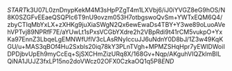 $START$k3U07L0znDnypKekM4M3sHpPZgT4m1LXVbj6/iJ0iYVGZ8eG9hOS/N8K0SZGFvEEaeQSQPIc6T9nU9ovzm053H7otbgswoQvSm+YWTxEQM6Q4/zbyCTIqMbYxLX+zXHKg9juXiaSWgN2Qx6ewEwaDs4TBY+Y3we89oLuoAVehVPTvj89NPRfF7E/aYUwLt1sPxsVCGbYXdre2h2VBpRdi9t41rCM5vukpO+YxKa97EnnZ3LbqeLgEMNWfUflV3cLAsRNyIccuJJ6uNdnY0D8bJ/1Z3w49KqKGU/u+MAS3qBOf4Hu2Sxbls20iq78kY3PLnTVgh+MPMZSHqHpr7yEWIDWoiIDPDjbvUpEh9myCcEq+SjSXCHmZizURq8X/168Gv+Nqp/AKguhVIQZklmBILQiNA1JUJZ3fxLP15no2doVWcz02OFX0CzkaOQ1q5P8$END$